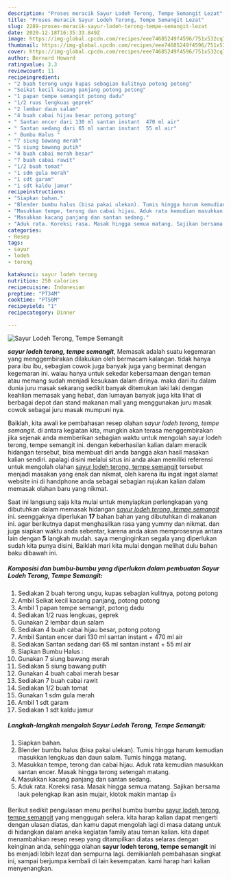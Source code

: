```yaml
---
description: "Proses meracik Sayur Lodeh Terong, Tempe Semangit Lezat"
title: "Proses meracik Sayur Lodeh Terong, Tempe Semangit Lezat"
slug: 2289-proses-meracik-sayur-lodeh-terong-tempe-semangit-lezat
date: 2020-12-18T16:35:33.849Z
image: https://img-global.cpcdn.com/recipes/eee74685249f4596/751x532cq70/sayur-lodeh-terong-tempe-semangit-foto-resep-utama.jpg
thumbnail: https://img-global.cpcdn.com/recipes/eee74685249f4596/751x532cq70/sayur-lodeh-terong-tempe-semangit-foto-resep-utama.jpg
cover: https://img-global.cpcdn.com/recipes/eee74685249f4596/751x532cq70/sayur-lodeh-terong-tempe-semangit-foto-resep-utama.jpg
author: Bernard Howard
ratingvalue: 3.3
reviewcount: 11
recipeingredient:
- "2 buah terong ungu kupas sebagian kulitnya potong potong"
- "Seikat kecil kacang panjang potong potong"
- "1 papan tempe semangit potong dadu"
- "1/2 ruas lengkuas geprek"
- "2 lembar daun salam"
- "4 buah cabai hijau besar potong potong"
- " Santan encer dari 130 ml santan instant  470 ml air"
- " Santan sedang dari 65 ml santan instant  55 ml air"
- " Bumbu Halus "
- "7 siung bawang merah"
- "5 siung bawang putih"
- "4 buah cabai merah besar"
- "7 buah cabai rawit"
- "1/2 buah tomat"
- "1 sdm gula merah"
- "1 sdt garam"
- "1 sdt kaldu jamur"
recipeinstructions:
- "Siapkan bahan."
- "Blender bumbu halus (bisa pakai ulekan). Tumis hingga harum kemudian masukkan lengkuas dan daun salam. Tumis hingga matang."
- "Masukkan tempe, terong dan cabai hijau. Aduk rata kemudian masukkan santan encer. Masak hingga terong setengah matang."
- "Masukkan kacang panjang dan santan sedang."
- "Aduk rata. Koreksi rasa. Masak hingga semua matang. Sajikan bersama lauk pelengkap ikan asin mujair, klotok makin mantap 👍"
categories:
- Resep
tags:
- sayur
- lodeh
- terong

katakunci: sayur lodeh terong 
nutrition: 250 calories
recipecuisine: Indonesian
preptime: "PT34M"
cooktime: "PT50M"
recipeyield: "1"
recipecategory: Dinner

---
```



![Sayur Lodeh Terong, Tempe Semangit](https://img-global.cpcdn.com/recipes/eee74685249f4596/751x532cq70/sayur-lodeh-terong-tempe-semangit-foto-resep-utama.jpg)

<b><i>sayur lodeh terong, tempe semangit</i></b>, Memasak adalah suatu kegemaran yang menggembirakan dilakukan oleh bermacam kalangan. tidak hanya para ibu ibu, sebagian cowok juga banyak juga yang berminat dengan kegemaran ini. walau hanya untuk sekedar kebersamaan dengan teman atau memang sudah menjadi kesukaan dalam dirinya. maka dari itu dalam dunia juru masak sekarang sedikit banyak ditemukan laki laki dengan keahlian memasak yang hebat, dan lumayan banyak juga kita lihat di berbagai depot dan stand makanan mall yang menggunakan juru masak cowok sebagai juru masak mumpuni nya.

Baiklah, kita awali ke pembahasan resep olahan <i>sayur lodeh terong, tempe semangit</i>. di antara kegiatan kita, mungkin akan terasa menggembirakan jika sejenak anda memberikan sebagian waktu untuk mengolah sayur lodeh terong, tempe semangit ini. dengan keberhasilan kalian dalam meracik hidangan tersebut, bisa membuat diri anda bangga akan hasil masakan kalian sendiri. apalagi disini melalui situs ini anda akan memiliki referensi untuk mengolah olahan <u>sayur lodeh terong, tempe semangit</u> tersebut menjadi masakan yang enak dan nikmat, oleh karena itu ingat ingat alamat website ini di handphone anda sebagai sebagian rujukan kalian dalam memasak olahan baru yang nikmat.




Saat ini langsung saja kita mulai untuk menyiapkan perlengkapan yang dibutuhkan dalam memasak hidangan <u><i>sayur lodeh terong, tempe semangit</i></u> ini. seenggaknya diperlukan <b>17</b> bahan bahan yang dibutuhkan di makanan ini. agar berikutnya dapat menghasilkan rasa yang yummy dan nikmat. dan juga siapkan waktu anda sebentar, karena anda akan memprosesnya antara lain dengan <b>5</b> langkah mudah. saya menginginkan segala yang diperlukan sudah kita punya disini, Baiklah mari kita mulai dengan melihat dulu bahan baku dibawah ini.

<!--inarticleads1-->

##### Komposisi dan bumbu-bumbu yang diperlukan dalam pembuatan Sayur Lodeh Terong, Tempe Semangit:

1. Sediakan 2 buah terong ungu, kupas sebagian kulitnya, potong potong
1. Ambil Seikat kecil kacang panjang, potong potong
1. Ambil 1 papan tempe semangit, potong dadu
1. Sediakan 1/2 ruas lengkuas, geprek
1. Gunakan 2 lembar daun salam
1. Sediakan 4 buah cabai hijau besar, potong potong
1. Ambil  Santan encer dari 130 ml santan instant + 470 ml air
1. Sediakan  Santan sedang dari 65 ml santan instant + 55 ml air
1. Siapkan  Bumbu Halus :
1. Gunakan 7 siung bawang merah
1. Sediakan 5 siung bawang putih
1. Gunakan 4 buah cabai merah besar
1. Sediakan 7 buah cabai rawit
1. Sediakan 1/2 buah tomat
1. Gunakan 1 sdm gula merah
1. Ambil 1 sdt garam
1. Sediakan 1 sdt kaldu jamur




<!--inarticleads2-->

##### Langkah-langkah mengolah Sayur Lodeh Terong, Tempe Semangit:

1. Siapkan bahan.
1. Blender bumbu halus (bisa pakai ulekan). Tumis hingga harum kemudian masukkan lengkuas dan daun salam. Tumis hingga matang.
1. Masukkan tempe, terong dan cabai hijau. Aduk rata kemudian masukkan santan encer. Masak hingga terong setengah matang.
1. Masukkan kacang panjang dan santan sedang.
1. Aduk rata. Koreksi rasa. Masak hingga semua matang. Sajikan bersama lauk pelengkap ikan asin mujair, klotok makin mantap 👍




Berikut sedikit pengulasan menu perihal bumbu bumbu <u>sayur lodeh terong, tempe semangit</u> yang menggugah selera. kita harap kalian dapat mengerti dengan ulasan diatas, dan kamu dapat mengolah lagi di masa datang untuk di hidangkan dalam aneka kegiatan family atau teman kalian. kita dapat menambahkan resep resep yang ditampilkan diatas selaras dengan keinginan anda, sehingga olahan <b>sayur lodeh terong, tempe semangit</b> ini bs menjadi lebih lezat dan sempurna lagi. demikianlah pembahasan singkat ini, sampai berjumpa kembali di lain kesempatan. kami harap hari kalian menyenangkan.

